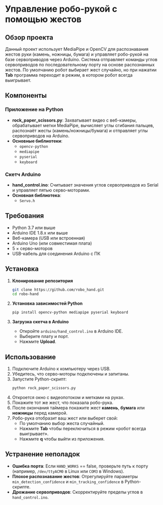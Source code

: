 # Управление робо-рукой с помощью жестов

## Обзор проекта
Данный проект использует MediaPipe и OpenCV для распознавания жестов руки (камень, ножницы, бумага) и управляет робо-рукой на базе сервоприводов через Arduino. Система отправляет команды углов сервоприводов по последовательному порту на основе распознанных жестов. По умолчанию робот выбирает жест случайно, но при нажатии **Tab** программа переходит в режим, в котором робот всегда выигрывает.

## Компоненты

### Приложение на Python
- **rock_paper_scissors.py**: Захватывает видео с веб-камеры, обрабатывает метки MediaPipe, вычисляет углы сгибания пальцев, распознаёт жесты (камень/ножницы/бумага) и отправляет углы сервоприводов на Arduino.
- **Основные библиотеки**:
  - `opencv-python`
  - `mediapipe`
  - `pyserial`
  - `keyboard`

### Скетч Arduino
- **hand_control.ino**: Считывает значения углов сервоприводов из Serial и управляет пятью серво-моторами.
- **Основная библиотека**:
  - `Servo.h`

## Требования
- Python 3.7 или выше
- Arduino IDE 1.8.x или выше
- Веб-камера (USB или встроенная)
- Arduino Uno (или совместимая плата)
- 5 × серво-моторов
- USB-кабель для соединения Arduino с ПК

## Установка

1. **Клонирование репозитория**  
   ```bash
   git clone https://github.com/robo_hand.git
   cd robo-hand
   ```

2. **Установка зависимостей Python**  
   ```bash
   pip install opencv-python mediapipe pyserial keyboard
   ```

3. **Загрузка скетча в Arduino**  
   - Откройте `arduino/hand_control.ino` в Arduino IDE.  
   - Выберите плату и порт.  
   - Нажмите **Upload**.

## Использование

1. Подключите Arduino к компьютеру через USB.  
2. Убедитесь, что серво-моторы подключены и запитаны.  
3. Запустите Python-скрипт:  
   ```bash
   python rock_paper_scissors.py
   ```  
4. Откроется окно с видеопотоком и метками на руках.
5. Покажите тот же жест, что показала робо-рука.
6. После окончания таймера покажите жест **камень**, **бумага** или **ножницы** перед камерой.  
7. Робо-рука отобразит ваш жест или выберет свой:
   - По умолчанию выбор жеста случайный.  
   - Нажмите **Tab** чтобы переключиться в режим «робот всегда выигрывает».  
   - Нажмите **q** чтобы выйти из приложения.

## Устранение неполадок
- **Ошибка порта**: Если `HAND_WORKS` == false, проверьте путь к порту (например, `/dev/ttyACM0` в Linux или `COM3` в Windows).  
- **Плохое распознавание жестов**: Отрегулируйте параметры `min_detection_confidence` и `min_tracking_confidence` в Python-скрипте.  
- **Дрожание сервоприводов**: Скорректируйте пределы углов в `hand_control.ino`.

